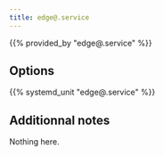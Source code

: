 ```yaml
---
title: edge@.service
---
```


{{% provided_by "edge@.service" %}}

## Options

{{% systemd_unit "edge@.service" %}}

## Additionnal notes

Nothing here.